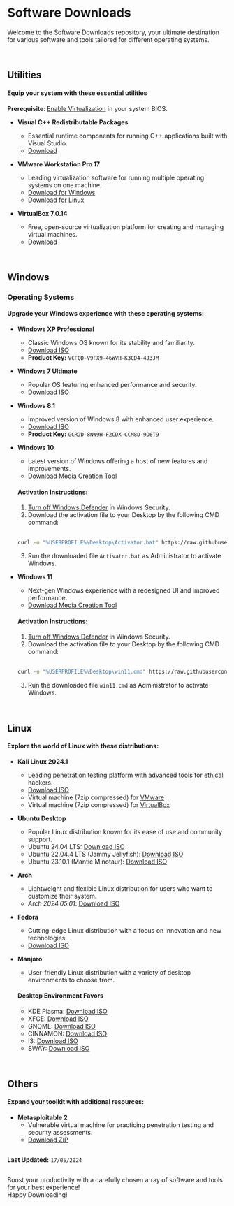 # Software Downloads

Welcome to the Software Downloads repository, your ultimate destination for various software and tools tailored for different operating systems.

<br>

## Utilities

#### Equip your system with these essential utilities

 **Prerequisite**: [Enable Virtualization](https://bce.berkeley.edu/enabling-virtualization-in-your-pc-bios.html) in your system BIOS.

- **Visual C++ Redistributable Packages**
  - Essential runtime components for running C++ applications built with Visual Studio.
  - [Download](https://aka.ms/vs/17/release/vc_redist.x64.exe)

- **VMware Workstation Pro 17**
  - Leading virtualization software for running multiple operating systems on one machine.
  - [Download for Windows](https://download3.vmware.com/software/WKST-1751-WIN/VMware-workstation-full-17.5.1-23298084.exe)
  - [Download for Linux](https://download3.vmware.com/software/WKST-1751-LX/VMware-Workstation-Full-17.5.1-23298084.x86_64.bundle)

- **VirtualBox 7.0.14**
  - Free, open-source virtualization platform for creating and managing virtual machines.
  - [Download](https://download.virtualbox.org/virtualbox/7.0.14/VirtualBox-7.0.14-161095-Win.exe)

<br>

## Windows

### Operating Systems

#### Upgrade your Windows experience with these operating systems:

- **Windows XP Professional**
  - Classic Windows OS known for its stability and familiarity.
  - [Download ISO](https://isoriver.com/download-your-file-now/?url=https://archive.org/download/WindowsXPProfessional64BitCorporateEdition/Windows%20XP%20Professional%2064-bit%20Corporate%20Edition%28CD%20Key%20VCFQD-V9FX9-46WVH-K3CD4-4J3JM%29.iso)
  - **Product Key:** `VCFQD-V9FX9-46WVH-K3CD4-4J3JM`

- **Windows 7 Ultimate**
  - Popular OS featuring enhanced performance and security.
  - [Download ISO](https://archive.org/download/win-7-ult-sp-1-english-x-64/Win7_Ult_SP1_English_x64.iso)

- **Windows 8.1**
  - Improved version of Windows 8 with enhanced user experience.
  - [Download ISO](https://www.microsoft.com/en-in/software-download/windows8ISO)
  - **Product Key:** `GCRJD-8NW9H-F2CDX-CCM8D-9D6T9`

- **Windows 10**
  - Latest version of Windows offering a host of new features and improvements.
  - [Download Media Creation Tool](https://go.microsoft.com/fwlink/?LinkId=2265055)
  #### **Activation Instructions**:
    1. [Turn off Windows Defender](https://support.microsoft.com/en-us/windows/turn-off-defender-antivirus-protection-in-windows-security-99e6004f-c54c-8509-773c-a4d776b77960) in Windows Security. 
    2. Download the activation file to your Desktop by the following CMD command:<br><br>
    ```bash
    curl -o "%USERPROFILE%\Desktop\Activator.bat" https://raw.githubusercontent.com/Raqeeb27/MyResourceHub/main/Software_Downloads/Activator.bat
    ```
    3. Run the downloaded file `Activator.bat` as Administrator to activate Windows.

- **Windows 11**
  - Next-gen Windows experience with a redesigned UI and improved performance.
  - [Download Media Creation Tool](https://go.microsoft.com/fwlink/?linkid=2156295)
  #### **Activation Instructions**:
    1. [Turn off Windows Defender](https://support.microsoft.com/en-us/windows/turn-off-defender-antivirus-protection-in-windows-security-99e6004f-c54c-8509-773c-a4d776b77960) in Windows Security.
    2. Download the activation file to your Desktop by the following CMD command:<br><br>
    ```bash
    curl -o "%USERPROFILE%\Desktop\win11.cmd" https://raw.githubusercontent.com/Raqeeb27/MyResourceHub/main/Software_Downloads/win11.cmd
    ```
    3. Run the downloaded file `win11.cmd` as Administrator to activate Windows.

<br>

## Linux

#### Explore the world of Linux with these distributions:

- **Kali Linux 2024.1**
  - Leading penetration testing platform with advanced tools for ethical hackers.
  - [Download ISO](https://cdimage.kali.org/kali-2024.1/kali-linux-2024.1-installer-amd64.iso)
  - Virtual machine (7zip compressed) for [VMware](https://cdimage.kali.org/kali-2024.1/kali-linux-2024.1-vmware-amd64.7z)
  - Virtual machine (7zip compressed) for [VirtualBox](https://cdimage.kali.org/kali-2024.1/kali-linux-2024.1-virtualbox-amd64.7z)

- **Ubuntu Desktop**
  - Popular Linux distribution known for its ease of use and community support.
  - Ubuntu 24.04 LTS: [Download ISO](https://ubuntu.com/download/desktop/thank-you?version=24.04&architecture=amd64&lts=true)
  - Ubuntu 22.04.4 LTS (Jammy Jellyfish): [Download ISO](https://releases.ubuntu.com/22.04/ubuntu-22.04.4-desktop-amd64.iso)
  - Ubuntu 23.10.1 (Mantic Minotaur): [Download ISO](https://releases.ubuntu.com/23.10/ubuntu-23.10.1-desktop-amd64.iso)

- **Arch**
  - Lightweight and flexible Linux distribution for users who want to customize their system.
  - *Arch 2024.05.01*: [Download ISO](https://in-mirror.garudalinux.org/archlinux/iso/2024.05.01/archlinux-x86_64.iso)

- **Fedora**
  - Cutting-edge Linux distribution with a focus on innovation and new technologies.
  - [Download ISO](https://download.fedoraproject.org/pub/fedora/linux/releases/40/Workstation/x86_64/iso/Fedora-Workstation-Live-x86_64-40-1.14.iso)

- **Manjaro**<br>
  - User-friendly Linux distribution with a variety of desktop environments to choose from.

  #### Desktop Environment Favors
  - KDE Plasma: [Download ISO](https://download.manjaro.org/kde/24.0/manjaro-kde-24.0-240513-linux69.iso)
  - XFCE: [Download ISO](https://download.manjaro.org/xfce/24.0/manjaro-xfce-24.0-240513-linux69.iso)
  - GNOME: [Download ISO](https://download.manjaro.org/gnome/24.0/manjaro-gnome-24.0-240513-linux69.iso)
  - CINNAMON: [Download ISO](https://download.manjaro.org/cinnamon/23.0.1/manjaro-cinnamon-23.0.1-230921-linux65.iso)
  - I3: [Download ISO](https://download.manjaro.org/i3/23.0.1/manjaro-i3-23.0.1-230921-linux65.iso)
  - SWAY: [Download ISO](https://manjaro-sway.download/download?file=manjaro-sway-24.0.0-240513-linux66.iso)

<br>

## Others

#### Expand your toolkit with additional resources:

- **Metasploitable 2**
  - Vulnerable virtual machine for practicing penetration testing and security assessments.
  - [Download ZIP](https://sourceforge.net/projects/metasploitable/files/latest/download)

##

**Last Updated:** `17/05/2024`

##

Boost your productivity with a carefully chosen array of software and tools for your best experience!<br>
Happy Downloading!